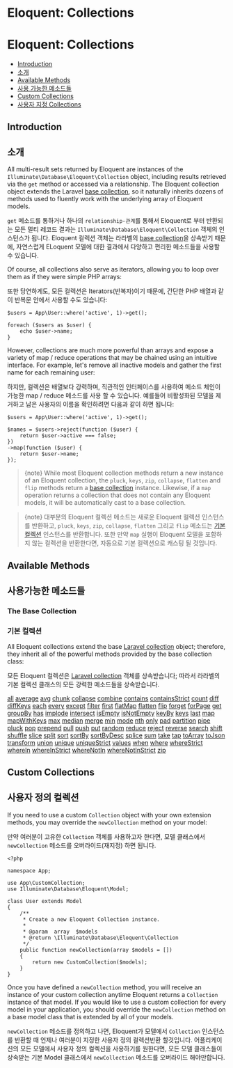 # Eloquent: Collections
# Eloquent: Collections

- [Introduction](#introduction)
- [소개](#introduction)
- [Available Methods](#available-methods)
- [사용 가능한 메소드들](#available-methods)
- [Custom Collections](#custom-collections)
- [사용자 지정 Collections](#custom-collections)

<a name="introduction"></a>
## Introduction
## 소개

All multi-result sets returned by Eloquent are instances of the `Illuminate\Database\Eloquent\Collection` object, including results retrieved via the `get` method or accessed via a relationship. The Eloquent collection object extends the Laravel [base collection](/docs/{{version}}/collections), so it naturally inherits dozens of methods used to fluently work with the underlying array of Eloquent models.

`get` 메소드를 통하거나 하나의 `relationship-관계`를 통해서 Eloquent로 부터 반환되는 모든 멀티 레코드 결과는 `Illuminate\Database\Eloquent\Collection` 객체의 인스턴스가 됩니다. Eloquent 컬렉션 객체는 라라벨의 [base collection](/docs/{{version}}/collections)을 상속받기 때문에, 자연스럽게 ELoquent 모델에 대한 결과에서 다양하고 편리한 메소드들을 사용할 수 있습니다. 

Of course, all collections also serve as iterators, allowing you to loop over them as if they were simple PHP arrays:

또한 당연하게도, 모든 컬렉션은 Iterators(반복자)이기 때문에, 간단한 PHP 배열과 같이 반복문 안에서 사용할 수도 있습니다: 

    $users = App\User::where('active', 1)->get();

    foreach ($users as $user) {
        echo $user->name;
    }

However, collections are much more powerful than arrays and expose a variety of map / reduce operations that may be chained using an intuitive interface. For example, let's remove all inactive models and gather the first name for each remaining user:

하지만, 컬렉션은 배열보다 강력하며, 직관적인 인터페이스를 사용하여 메소드 체인이 가능한 map / reduce 메소드를 사용 할 수 있습니다. 예를들어 비활성화된 모델을 제거하고 남은 사용자의 이름을 확인하려면 다음과 같이 하면 됩니다:

    $users = App\User::where('active', 1)->get();

    $names = $users->reject(function ($user) {
        return $user->active === false;
    })
    ->map(function ($user) {
        return $user->name;
    });

> {note} While most Eloquent collection methods return a new instance of an Eloquent collection, the `pluck`, `keys`, `zip`, `collapse`, `flatten` and `flip` methods return a [base collection](/docs/{{version}}/collections) instance. Likewise, if a `map` operation returns a collection that does not contain any Eloquent models, it will be automatically cast to a base collection.

> {note} 대부분의 Eloquent 컬렉션 메소드는 새로운 Eloquent 컬렉션 인스턴스를 반환하고, `pluck`, `keys`, `zip`, `collapse`, `flatten` 그리고 `flip` 메소드는 [기본 컬렉션](/docs/{{version}}/collections) 인스턴스를 반환합니다. 또한 만약 `map` 실행이 Eloquent 모델을 포함하지 않는 컬렉션을 반환한다면, 자동으로 기본 컬렉션으로 캐스팅 될 것입니다.

<a name="available-methods"></a>
## Available Methods
## 사용가능한 메소드들 

### The Base Collection
### 기본 컬렉션

All Eloquent collections extend the base [Laravel collection](/docs/{{version}}/collections) object; therefore, they inherit all of the powerful methods provided by the base collection class:

모든 Eloquent 컬렉션은 [Laravel collection](/docs/{{version}}/collections) 객체를 상속받습니다; 따라서 라라벨의 기본 컬렉션 클래스의 모든 강력한 메소드들을 상속받습니다. 

<style>
    #collection-method-list > p {
        column-count: 3; -moz-column-count: 3; -webkit-column-count: 3;
        column-gap: 2em; -moz-column-gap: 2em; -webkit-column-gap: 2em;
    }

    #collection-method-list a {
        display: block;
    }
</style>

[all](/docs/{{version}}/collections#method-all)
[average](/docs/{{version}}/collections#method-average)
[avg](/docs/{{version}}/collections#method-avg)
[chunk](/docs/{{version}}/collections#method-chunk)
[collapse](/docs/{{version}}/collections#method-collapse)
[combine](/docs/{{version}}/collections#method-combine)
[contains](/docs/{{version}}/collections#method-contains)
[containsStrict](/docs/{{version}}/collections#method-containsstrict)
[count](/docs/{{version}}/collections#method-count)
[diff](/docs/{{version}}/collections#method-diff)
[diffKeys](/docs/{{version}}/collections#method-diffkeys)
[each](/docs/{{version}}/collections#method-each)
[every](/docs/{{version}}/collections#method-every)
[except](/docs/{{version}}/collections#method-except)
[filter](/docs/{{version}}/collections#method-filter)
[first](/docs/{{version}}/collections#method-first)
[flatMap](/docs/{{version}}/collections#method-flatmap)
[flatten](/docs/{{version}}/collections#method-flatten)
[flip](/docs/{{version}}/collections#method-flip)
[forget](/docs/{{version}}/collections#method-forget)
[forPage](/docs/{{version}}/collections#method-forpage)
[get](/docs/{{version}}/collections#method-get)
[groupBy](/docs/{{version}}/collections#method-groupby)
[has](/docs/{{version}}/collections#method-has)
[implode](/docs/{{version}}/collections#method-implode)
[intersect](/docs/{{version}}/collections#method-intersect)
[isEmpty](/docs/{{version}}/collections#method-isempty)
[isNotEmpty](/docs/{{version}}/collections#method-isnotempty)
[keyBy](/docs/{{version}}/collections#method-keyby)
[keys](/docs/{{version}}/collections#method-keys)
[last](/docs/{{version}}/collections#method-last)
[map](/docs/{{version}}/collections#method-map)
[mapWithKeys](/docs/{{version}}/collections#method-mapwithkeys)
[max](/docs/{{version}}/collections#method-max)
[median](/docs/{{version}}/collections#method-median)
[merge](/docs/{{version}}/collections#method-merge)
[min](/docs/{{version}}/collections#method-min)
[mode](/docs/{{version}}/collections#method-mode)
[nth](/docs/{{version}}/collections#method-nth)
[only](/docs/{{version}}/collections#method-only)
[pad](docs/{{version}}/collections#method-pad)
[partition](/docs/{{version}}/collections#method-partition)
[pipe](/docs/{{version}}/collections#method-pipe)
[pluck](/docs/{{version}}/collections#method-pluck)
[pop](/docs/{{version}}/collections#method-pop)
[prepend](/docs/{{version}}/collections#method-prepend)
[pull](/docs/{{version}}/collections#method-pull)
[push](/docs/{{version}}/collections#method-push)
[put](/docs/{{version}}/collections#method-put)
[random](/docs/{{version}}/collections#method-random)
[reduce](/docs/{{version}}/collections#method-reduce)
[reject](/docs/{{version}}/collections#method-reject)
[reverse](/docs/{{version}}/collections#method-reverse)
[search](/docs/{{version}}/collections#method-search)
[shift](/docs/{{version}}/collections#method-shift)
[shuffle](/docs/{{version}}/collections#method-shuffle)
[slice](/docs/{{version}}/collections#method-slice)
[split](/docs/{{version}}/collections#method-split)
[sort](/docs/{{version}}/collections#method-sort)
[sortBy](/docs/{{version}}/collections#method-sortby)
[sortByDesc](/docs/{{version}}/collections#method-sortbydesc)
[splice](/docs/{{version}}/collections#method-splice)
[sum](/docs/{{version}}/collections#method-sum)
[take](/docs/{{version}}/collections#method-take)
[tap](/docs/{{version}}/collections#method-tap)
[toArray](/docs/{{version}}/collections#method-toarray)
[toJson](/docs/{{version}}/collections#method-tojson)
[transform](/docs/{{version}}/collections#method-transform)
[union](/docs/{{version}}/collections#method-union)
[unique](/docs/{{version}}/collections#method-unique)
[uniqueStrict](/docs/{{version}}/collections#method-uniquestrict)
[values](/docs/{{version}}/collections#method-values)
[when](/docs/{{version}}/collections#method-when)
[where](/docs/{{version}}/collections#method-where)
[whereStrict](/docs/{{version}}/collections#method-wherestrict)
[whereIn](/docs/{{version}}/collections#method-wherein)
[whereInStrict](/docs/{{version}}/collections#method-whereinstrict)
[whereNotIn](/docs/{{version}}/collections#method-wherenotin)
[whereNotInStrict](/docs/{{version}}/collections#method-wherenotinstrict)
[zip](/docs/{{version}}/collections#method-zip)

<a name="custom-collections"></a>
## Custom Collections
## 사용자 정의 컬렉션

If you need to use a custom `Collection` object with your own extension methods, you may override the `newCollection` method on your model:

만약 여러분이 고유한 `Collection` 객체를 사용하고자 한다면, 모델 클래스에서 `newCollection` 메소드를 오버라이드(재지정) 하면 됩니다. 

    <?php

    namespace App;

    use App\CustomCollection;
    use Illuminate\Database\Eloquent\Model;

    class User extends Model
    {
        /**
         * Create a new Eloquent Collection instance.
         *
         * @param  array  $models
         * @return \Illuminate\Database\Eloquent\Collection
         */
        public function newCollection(array $models = [])
        {
            return new CustomCollection($models);
        }
    }

Once you have defined a `newCollection` method, you will receive an instance of your custom collection anytime Eloquent returns a `Collection` instance of that model. If you would like to use a custom collection for every model in your application, you should override the `newCollection` method on a base model class that is extended by all of your models.

`newCollection` 메소드를 정의하고 나면, Eloquent가 모델에서 `Collection` 인스턴스를 반환할 때 언제나 여러분이 지정한 사용자 정의 컬렉션반환 할것입니다. 어플리케이션의 모든 모델에서 사용자 정의 컬렉션을 사용하기를 원한다면, 모든 모델 클래스들이 상속받는 기본 Model 클래스에서 `newCollection` 메소드를 오버라이드 해야만합니다. 
